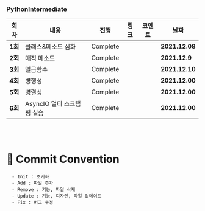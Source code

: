 ### PythonIntermediate

| 회차    | 내용                                           | 진행 | 링크                                                         | 코멘트                                                  | 날짜           |
| ------- | ---------------------------------------------- | ---- | ------------------------------------------------------------ | ------------------------------------------------------- | -------------- |
| **1회** | 클래스&메소드 심화 | Complete |  |  | **2021.12.08** |
| **2회** | 매직 메소드 | Complete |  |  | **2021.12.9** |
| **3회** | 일급함수 | Complete |  |  | **2021.12.10** |
| **4회** | 병행성 | Complete |  |  | **2021.12.00** |
| **5회** | 병렬성 | Complete |  |  | **2021.12.00** |
| **6회** | AsyncIO 멀티 스크랩핑 실습 | Complete |  |  | **2021.12.00** |


</br>

</br>



# :memo: Commit Convention

```
  - Init : 초기화
  - Add : 파일 추가
  - Remove : 기능, 파일 삭제
  - Update : 기능, 디자인, 파일 업데이트
  - Fix : 버그 수정
```

<br></br>
